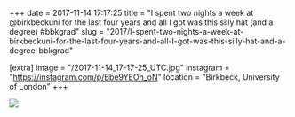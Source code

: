+++
date = 2017-11-14 17:17:25
title = "I spent two nights a week at @birkbeckuni for the last four years and all I got was this silly hat (and a degree) #bbkgrad"
slug = "2017/I-spent-two-nights-a-week-at-birkbeckuni-for-the-last-four-years-and-all-I-got-was-this-silly-hat-and-a-degree-bbkgrad"

[extra]
image = "/2017-11-14_17-17-25_UTC.jpg"
instagram = "https://instagram.com/p/Bbe9YEOh_oN"
location = "Birkbeck, University of London"
+++

<img src="/2017-11-14_17-17-25_UTC.jpg" />
